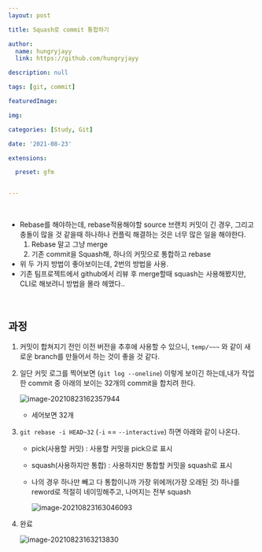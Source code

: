 ```yaml
---
layout: post

title: Squash로 commit 통합하기

author: 
  name: hungryjayy
  link: https://github.com/hungryjayy

description: null

tags: [git, commit]

featuredImage: 

img: 

categories: [Study, Git]

date: '2021-08-23'

extensions:

  preset: gfm


---
```


<br>

* Rebase를 해야하는데, rebase적용해야할 source 브랜치 커밋이 긴 경우, 그리고 충돌이 많을 것 같을때 하나하나 컨플릭 해결하는 것은 너무 많은 일을 해야한다.
  1. Rebase 말고 그냥 merge
  2. 기존 commit을 Squash해, 하나의 커밋으로 통합하고 rebase
* 위 두 가지 방법이 좋아보이는데, 2번의 방법을 사용.
* 기존 팀프로젝트에서 github에서 리뷰 후 merge할때 squash는 사용해봤지만, CLI로 해보려니 방법을 몰라 헤맸다..

<br>

## 과정

1. 커밋이 합쳐지기 전인 이전 버전을 추후에 사용할 수 있으니, `temp/~~~` 와 같이 새로운 branch를 만들어서 하는 것이 좋을 것 같다.

2. 일단 커밋 로그를 찍어보면 (`git log --oneline`) 이렇게 보이긴 하는데,내가 작업한 commit 중 아래의 보이는 32개의 commit을 합치려 한다.

   ![image-20210823162357944](https://hungryjayy.github.io/assets/img/Git/commit_oneline.png) 

   - 세어보면 32개

3. `git rebase -i HEAD~32` (`-i` == `--interactive`) 하면 아래와 같이 나온다.

   * pick(사용할 커밋) : 사용할 커밋을 pick으로 표시

   * squash(사용하지만 통합) : 사용하지만 통합할 커밋을 squash로 표시

   * 나의 경우 하나만 빼고 다 통합이니까 가장 위에꺼(가장 오래된 것) 하나를 reword로 적절히 네이밍해주고, 나머지는 전부 squash

     ![image-20210823163046093](https://hungryjayy.github.io/assets/img/Git/edit_message.png) 

4. 완료

   ![image-20210823163213830](https://hungryjayy.github.io/assets/img/Git/squash_done.png) 

<br><br>
